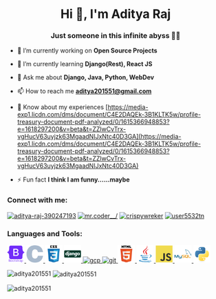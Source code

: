 <h1 align="center">Hi 👋, I'm Aditya Raj</h1>
<h3 align="center">Just someone in this infinite abyss 👾✨</h3>


- 🔭 I’m currently working on **Open Source Projects**

- 🌱 I’m currently learning **Django(Rest), React JS**

- 💬 Ask me about **Django, Java, Python, WebDev**

- 📫 How to reach me **aditya201551@gmail.com**

- 📄 Know about my experiences [https://media-exp1.licdn.com/dms/document/C4E2DAQEk-3B1KLTK5w/profile-treasury-document-pdf-analyzed/0/1615366948853?e=1618297200&v=beta&t=ZZlwCvTrx-vgHucV63uyjzk63MgaadNIJxNtc40D3GA](https://media-exp1.licdn.com/dms/document/C4E2DAQEk-3B1KLTK5w/profile-treasury-document-pdf-analyzed/0/1615366948853?e=1618297200&v=beta&t=ZZlwCvTrx-vgHucV63uyjzk63MgaadNIJxNtc40D3GA)

- ⚡ Fun fact **I think I am funny......maybe**

<h3 align="left">Connect with me:</h3>
<p align="left">
<a href="https://linkedin.com/in/aditya-raj-390247193" target="blank"><img align="center" src="https://cdn.jsdelivr.net/npm/simple-icons@3.0.1/icons/linkedin.svg" alt="aditya-raj-390247193" height="30" width="40" /></a>
<a href="https://instagram.com/mr.coder__/" target="blank"><img align="center" src="https://cdn.jsdelivr.net/npm/simple-icons@3.0.1/icons/instagram.svg" alt="mr.coder__/" height="30" width="40" /></a>
<a href="https://www.hackerrank.com/crispywreker" target="blank"><img align="center" src="https://cdn.jsdelivr.net/npm/simple-icons@3.0.1/icons/hackerrank.svg" alt="crispywreker" height="30" width="40" /></a>
<a href="https://www.leetcode.com/user5532tn" target="blank"><img align="center" src="https://cdn.jsdelivr.net/npm/simple-icons@3.0.1/icons/leetcode.svg" alt="user5532tn" height="30" width="40" /></a>
</p>

<h3 align="left">Languages and Tools:</h3>
<p align="left"> <a href="https://getbootstrap.com" target="_blank"> <img src="https://raw.githubusercontent.com/devicons/devicon/master/icons/bootstrap/bootstrap-plain-wordmark.svg" alt="bootstrap" width="40" height="40"/> </a> <a href="https://www.cprogramming.com/" target="_blank"> <img src="https://raw.githubusercontent.com/devicons/devicon/master/icons/c/c-original.svg" alt="c" width="40" height="40"/> </a> <a href="https://www.w3schools.com/css/" target="_blank"> <img src="https://raw.githubusercontent.com/devicons/devicon/master/icons/css3/css3-original-wordmark.svg" alt="css3" width="40" height="40"/> </a> <a href="https://www.djangoproject.com/" target="_blank"> <img src="https://raw.githubusercontent.com/devicons/devicon/master/icons/django/django-original.svg" alt="django" width="40" height="40"/> </a> <a href="https://cloud.google.com" target="_blank"> <img src="https://www.vectorlogo.zone/logos/google_cloud/google_cloud-icon.svg" alt="gcp" width="40" height="40"/> </a> <a href="https://git-scm.com/" target="_blank"> <img src="https://www.vectorlogo.zone/logos/git-scm/git-scm-icon.svg" alt="git" width="40" height="40"/> </a> <a href="https://www.w3.org/html/" target="_blank"> <img src="https://raw.githubusercontent.com/devicons/devicon/master/icons/html5/html5-original-wordmark.svg" alt="html5" width="40" height="40"/> </a> <a href="https://www.java.com" target="_blank"> <img src="https://raw.githubusercontent.com/devicons/devicon/master/icons/java/java-original.svg" alt="java" width="40" height="40"/> </a> <a href="https://developer.mozilla.org/en-US/docs/Web/JavaScript" target="_blank"> <img src="https://raw.githubusercontent.com/devicons/devicon/master/icons/javascript/javascript-original.svg" alt="javascript" width="40" height="40"/> </a> <a href="https://www.mysql.com/" target="_blank"> <img src="https://raw.githubusercontent.com/devicons/devicon/master/icons/mysql/mysql-original-wordmark.svg" alt="mysql" width="40" height="40"/> </a> <a href="https://www.python.org" target="_blank"> <img src="https://raw.githubusercontent.com/devicons/devicon/master/icons/python/python-original.svg" alt="python" width="40" height="40"/> </a> </p>

<img align="left" src="https://github-readme-stats.vercel.app/api/top-langs?username=aditya201551&show_icons=true&theme=onedark&locale=en&layout=compact" alt="aditya201551" />

&nbsp;<img align="center" src="https://github-readme-stats.vercel.app/api?username=aditya201551&show_icons=true&theme=onedark&locale=en" alt="aditya201551" />

<img align="center" src="https://github-readme-streak-stats.herokuapp.com/?user=aditya201551&" alt="aditya201551" />
